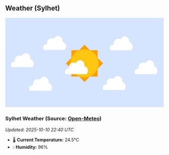 ## Weather (Sylhet)
![](/weather.webp)
<!-- WEATHER-START -->
### Sylhet Weather (Source: [Open-Meteo](https://open-meteo.com))
_Updated: 2025-10-10 22:40 UTC_
* 🌡️ **Current Temperature:** 24.5°C
* 💧 **Humidity:** 96%
<!-- WEATHER-END -->














































































































